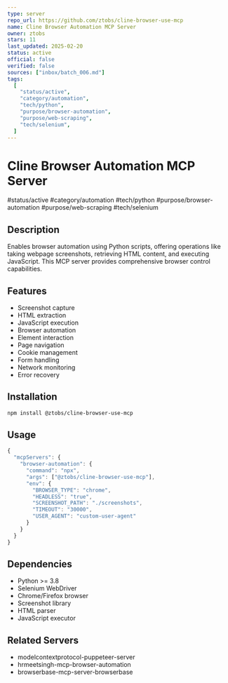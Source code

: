 ```yaml
---
type: server
repo_url: https://github.com/ztobs/cline-browser-use-mcp
name: Cline Browser Automation MCP Server
owner: ztobs
stars: 11
last_updated: 2025-02-20
status: active
official: false
verified: false
sources: ["inbox/batch_006.md"]
tags:
  [
    "status/active",
    "category/automation",
    "tech/python",
    "purpose/browser-automation",
    "purpose/web-scraping",
    "tech/selenium",
  ]
---
```


# Cline Browser Automation MCP Server

#status/active #category/automation #tech/python #purpose/browser-automation #purpose/web-scraping #tech/selenium

## Description

Enables browser automation using Python scripts, offering operations like taking webpage screenshots, retrieving HTML content, and executing JavaScript. This MCP server provides comprehensive browser control capabilities.

## Features

- Screenshot capture
- HTML extraction
- JavaScript execution
- Browser automation
- Element interaction
- Page navigation
- Cookie management
- Form handling
- Network monitoring
- Error recovery

## Installation

```bash
npm install @ztobs/cline-browser-use-mcp
```

## Usage

```javascript
{
  "mcpServers": {
    "browser-automation": {
      "command": "npx",
      "args": ["@ztobs/cline-browser-use-mcp"],
      "env": {
        "BROWSER_TYPE": "chrome",
        "HEADLESS": "true",
        "SCREENSHOT_PATH": "./screenshots",
        "TIMEOUT": "30000",
        "USER_AGENT": "custom-user-agent"
      }
    }
  }
}
```

## Dependencies

- Python >= 3.8
- Selenium WebDriver
- Chrome/Firefox browser
- Screenshot library
- HTML parser
- JavaScript executor

## Related Servers

- modelcontextprotocol-puppeteer-server
- hrmeetsingh-mcp-browser-automation
- browserbase-mcp-server-browserbase
